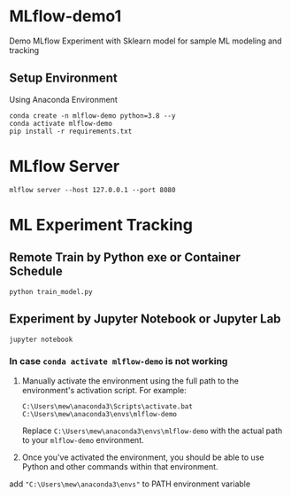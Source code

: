 # MLflow-demo1 
Demo MLflow Experiment with Sklearn model for sample ML modeling and tracking 

## Setup Environment
Using Anaconda Environment
```
conda create -n mlflow-demo python=3.8 --y
conda activate mlflow-demo
pip install -r requirements.txt
```

# MLflow Server
```
mlflow server --host 127.0.0.1 --port 8080
```

# ML Experiment Tracking
## Remote Train by Python exe or Container Schedule
```
python train_model.py
```

## Experiment by Jupyter Notebook or Jupyter Lab
```
jupyter notebook
```

### In case `conda activate mlflow-demo` is not working
1. Manually activate the environment using the full path to the environment's activation script. For example:
   ```
   C:\Users\mew\anaconda3\Scripts\activate.bat C:\Users\mew\anaconda3\envs\mlflow-demo
   ```
   Replace `C:\Users\mew\anaconda3\envs\mlflow-demo` with the actual path to your `mlflow-demo` environment.

2. Once you've activated the environment, you should be able to use Python and other commands within that environment.

add `"C:\Users\mew\anaconda3\envs"` to PATH environment variable
